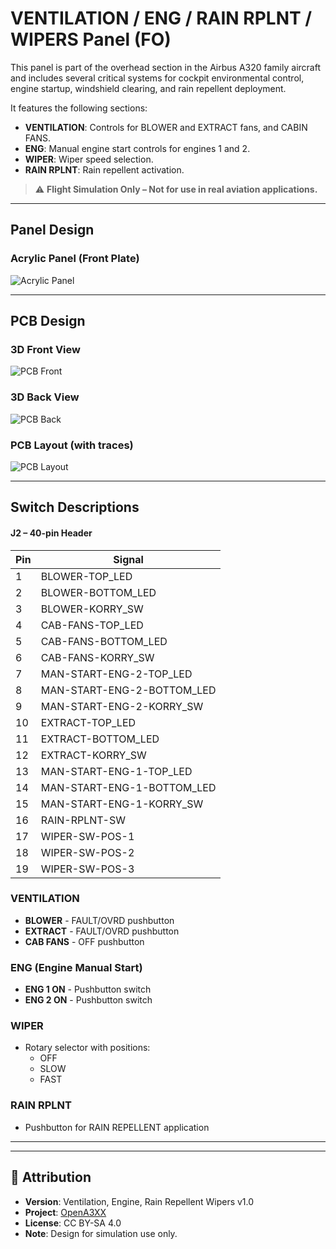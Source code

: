 # VENTILATION / ENG / RAIN RPLNT / WIPERS Panel (FO)

This panel is part of the overhead section in the Airbus A320 family aircraft and includes several critical systems for cockpit environmental control, engine startup, windshield clearing, and rain repellent deployment.

It features the following sections:

- **VENTILATION**: Controls for BLOWER and EXTRACT fans, and CABIN FANS.
- **ENG**: Manual engine start controls for engines 1 and 2.
- **WIPER**: Wiper speed selection.
- **RAIN RPLNT**: Rain repellent activation.

> ⚠️ **Flight Simulation Only – Not for use in real aviation applications.**


---

## Panel Design

### Acrylic Panel (Front Plate)

![Acrylic Panel](./img/acrylic-panels.png)

---

## PCB Design

### 3D Front View

![PCB Front](./img/pcb-3d-front.png)

### 3D Back View

![PCB Back](./img/pcb-3d-back.png)

### PCB Layout (with traces)

![PCB Layout](./img/pcb-design.png)

---

## Switch Descriptions

#### J2 – 40-pin Header

| Pin | Signal                    |
|-----|---------------------------|
| 1   | BLOWER-TOP_LED            |
| 2   | BLOWER-BOTTOM_LED         |
| 3   | BLOWER-KORRY_SW           |
| 4   | CAB-FANS-TOP_LED          |
| 5   | CAB-FANS-BOTTOM_LED       |
| 6   | CAB-FANS-KORRY_SW         |
| 7   | MAN-START-ENG-2-TOP_LED   |
| 8   | MAN-START-ENG-2-BOTTOM_LED|
| 9   | MAN-START-ENG-2-KORRY_SW  |
| 10  | EXTRACT-TOP_LED           |
| 11  | EXTRACT-BOTTOM_LED        |
| 12  | EXTRACT-KORRY_SW          |
| 13  | MAN-START-ENG-1-TOP_LED   |
| 14  | MAN-START-ENG-1-BOTTOM_LED|
| 15  | MAN-START-ENG-1-KORRY_SW  |
| 16  | RAIN-RPLNT-SW             |
| 17  | WIPER-SW-POS-1            |
| 18  | WIPER-SW-POS-2            |
| 19  | WIPER-SW-POS-3            |


### VENTILATION

- **BLOWER** - FAULT/OVRD pushbutton
- **EXTRACT** - FAULT/OVRD pushbutton
- **CAB FANS** - OFF pushbutton

### ENG (Engine Manual Start)

- **ENG 1 ON** - Pushbutton switch
- **ENG 2 ON** - Pushbutton switch

### WIPER

- Rotary selector with positions:
  - OFF
  - SLOW
  - FAST

### RAIN RPLNT

- Pushbutton for RAIN REPELLENT application

---

---

## 🔗 Attribution

- **Version**: Ventilation, Engine, Rain Repellent Wipers v1.0  
- **Project**: [OpenA3XX](https://www.github.com/OpenA3XX)  
- **License**: CC BY-SA 4.0  
- **Note**: Design for simulation use only.
